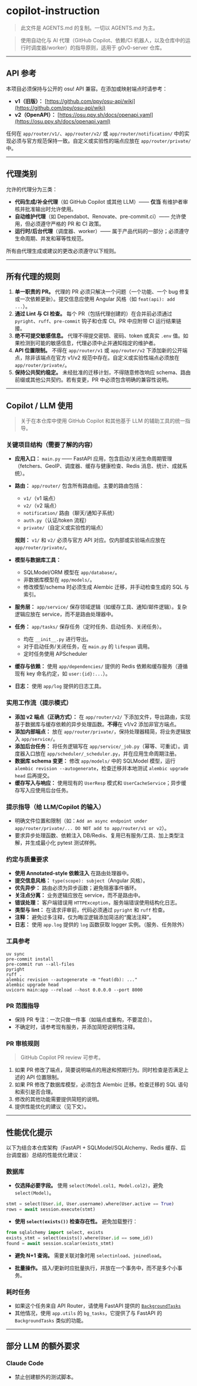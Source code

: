 # copilot-instruction

> 此文件是 AGENTS.md 的复制。一切以 AGENTS.md 为主。

> 使用自动化与 AI 代理（GitHub Copilot、依赖/CI 机器人，以及仓库中的运行时调度器/worker）的指导原则，适用于 g0v0-server 仓库。

---

## API 参考

本项目必须保持与公开的 osu! API 兼容。在添加或映射端点时请参考：

- **v1（旧版）：** [https://github.com/ppy/osu-api/wiki](https://github.com/ppy/osu-api/wiki)
- **v2（OpenAPI）：** [https://osu.ppy.sh/docs/openapi.yaml](https://osu.ppy.sh/docs/openapi.yaml)

任何在 `app/router/v1/`、`app/router/v2/` 或 `app/router/notification/` 中的实现必须与官方规范保持一致。自定义或实验性的端点应放在 `app/router/private/` 中。

---

## 代理类别

允许的代理分为三类：

- **代码生成/补全代理**（如 GitHub Copilot 或其他 LLM）—— **仅当** 有维护者审核并批准输出时允许使用。
- **自动维护代理**（如 Dependabot、Renovate、pre-commit.ci）—— 允许使用，但必须遵守严格的 PR 和 CI 政策。
- **运行时/后台代理**（调度器、worker）—— 属于产品代码的一部分；必须遵守生命周期、并发和幂等性规范。

所有由代理生成或建议的更改必须遵守以下规则。

---

## 所有代理的规则

1. **单一职责的 PR。** 代理的 PR 必须只解决一个问题（一个功能、一个 bug 修复或一次依赖更新）。提交信息应使用 Angular 风格（如 `feat(api): add ...`）。
2. **通过 Lint 与 CI 检查。** 每个 PR（包括代理创建的）在合并前必须通过 `pyright`、`ruff`、`pre-commit` 钩子和仓库 CI。PR 中应附带 CI 运行结果链接。
3. **绝不可提交敏感信息。** 代理不得提交密钥、密码、token 或真实 `.env` 值。如果检测到可能的敏感信息，代理必须中止并通知指定的维护者。
4. **API 位置限制。** 不得在 `app/router/v1` 或 `app/router/v2` 下添加新的公开端点，除非该端点在官方 v1/v2 规范中存在。自定义或实验性端点必须放在 `app/router/private/`。
5. **保持公共契约稳定。** 未经批准的迁移计划，不得随意修改响应 schema、路由前缀或其他公共契约。若有变更，PR 中必须包含明确的兼容性说明。

---

## Copilot / LLM 使用

> 关于在本仓库中使用 GitHub Copilot 和其他基于 LLM 的辅助工具的统一指导。

### 关键项目结构（需要了解的内容）

- **应用入口：** `main.py` —— FastAPI 应用，包含启动/关闭生命周期管理（fetchers、GeoIP、调度器、缓存与健康检查、Redis 消息、统计、成就系统）。

- **路由：** `app/router/` 包含所有路由组。主要的路由包括：
  - `v1/`（v1 端点）
  - `v2/`（v2 端点）
  - `notification/` 路由（聊天/通知子系统）
  - `auth.py`（认证/token 流程）
  - `private/`（自定义或实验性的端点）

  **规则：** `v1/` 和 `v2/` 必须与官方 API 对应。仅内部或实验端点应放在 `app/router/private/`。

- **模型与数据库工具：**
  - SQLModel/ORM 模型在 `app/database/`。
  - 非数据库模型在 `app/models/`。
  - 修改模型/schema 时必须生成 Alembic 迁移，并手动检查生成的 SQL 与索引。

- **服务层：** `app/service/` 保存领域逻辑（如缓存工具、通知/邮件逻辑）。复杂逻辑应放在 service，而不是路由处理器中。

- **任务：** `app/tasks/` 保存任务（定时任务、启动任务、关闭任务）。
  - 均在 `__init__.py` 进行导出。
  - 对于启动任务/关闭任务，在 `main.py` 的 `lifespan` 调用。
  - 定时任务使用 APScheduler

- **缓存与依赖：** 使用 `app/dependencies/` 提供的 Redis 依赖和缓存服务（遵循现有 key 命名约定，如 `user:{id}:...`）。

- **日志：** 使用 `app/log` 提供的日志工具。

### 实用工作流（提示模式）

- **添加 v2 端点（正确方式）：** 在 `app/router/v2/` 下添加文件，导出路由，实现基于数据库与缓存依赖的异步处理函数。**不得**在 v1/v2 添加非官方端点。
- **添加内部端点：** 放在 `app/router/private/`，保持处理器精简，将业务逻辑放入 `app/service/`。
- **添加后台任务：** 将任务逻辑写在 `app/service/_job.py`（幂等、可重试）。调度器入口放在 `app/scheduler/_scheduler.py`，并在应用生命周期注册。
- **数据库 schema 变更：** 修改 `app/models/` 中的 SQLModel 模型，运行 `alembic revision --autogenerate`，检查迁移并本地测试 `alembic upgrade head` 后再提交。
- **缓存写入与响应：** 使用现有的 `UserResp` 模式和 `UserCacheService`；异步缓存写入应使用后台任务。

### 提示指导（给 LLM/Copilot 的输入）

- 明确文件位置和限制（如：`Add an async endpoint under app/router/private/... DO NOT add to app/router/v1 or v2`）。
- 要求异步处理函数、依赖注入 DB/Redis、复用已有服务/工具、加上类型注解，并生成最小化 pytest 测试样例。

### 约定与质量要求

- **使用 Annotated-style 依赖注入** 在路由处理器中。
- **提交信息风格：** `type(scope): subject`（Angular 风格）。
- **优先异步：** 路由必须为异步函数；避免阻塞事件循环。
- **关注点分离：** 业务逻辑应放在 service，而不是路由中。
- **错误处理：** 客户端错误用 `HTTPException`，服务端错误使用结构化日志。
- **类型与 lint：** 在请求评审前，代码必须通过 `pyright` 和 `ruff` 检查。
- **注释：** 避免过多注释，仅为晦涩逻辑添加简洁的“魔法注释”。
- **日志：** 使用 `app.log` 提供的 `log` 函数获取 logger 实例。（服务、任务除外）

### 工具参考

```
uv sync
pre-commit install
pre-commit run --all-files
pyright
ruff .
alembic revision --autogenerate -m "feat(db): ..."
alembic upgrade head
uvicorn main:app --reload --host 0.0.0.0 --port 8000
```

### PR 范围指导

- 保持 PR 专注：一次只做一件事（如端点或重构，不要混合）。
- 不确定时，请参考现有服务，并添加简短说明性注释。

### PR 审核规则

> GitHub Copilot PR review 可参考。

1. 如果 PR 修改了端点，简要说明端点的用途和预期行为。同时检查是否满足上述的 API 位置限制。
2. 如果 PR 修改了数据库模型，必须包含 Alembic 迁移。检查迁移的 SQL 语句和索引是否合理。
3. 修改的其他功能需要提供简短的说明。
4. 提供性能优化的建议（见下文）。

---

## 性能优化提示

以下为结合本仓库架构（FastAPI + SQLModel/SQLAlchemy、Redis 缓存、后台调度器）总结的性能优化建议：

### 数据库

- **仅选择必要字段。** 使用 `select(Model.col1, Model.col2)`，避免 `select(Model)`。

```py
stmt = select(User.id, User.username).where(User.active == True)
rows = await session.execute(stmt)
```

- **使用 `select(exists())` 检查存在性。** 避免加载整行：

```py
from sqlalchemy import select, exists
exists_stmt = select(exists().where(User.id == some_id))
found = await session.scalar(exists_stmt)
```

- **避免 N+1 查询。** 需要关联对象时用 `selectinload`、`joinedload`。

- **批量操作。** 插入/更新时应批量执行，并放在一个事务中，而不是多个小事务。


### 耗时任务

- 如果这个任务来自 API Router，请使用 FastAPI 提供的 [`BackgroundTasks`](https://fastapi.tiangolo.com/tutorial/background-tasks)
- 其他情况，使用 `app.utils` 的 `bg_tasks`，它提供了与 FastAPI 的 `BackgroundTasks` 类似的功能。

---

## 部分 LLM 的额外要求

### Claude Code

- 禁止创建额外的测试脚本。

